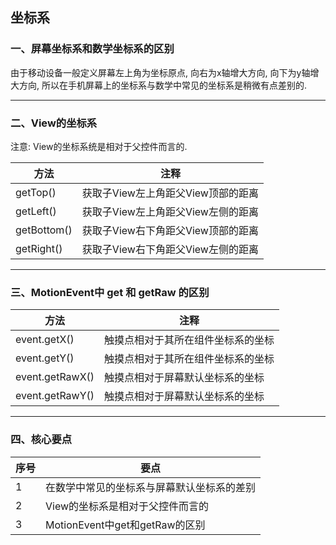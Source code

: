 ## 坐标系

### 一、屏幕坐标系和数学坐标系的区别
由于移动设备一般定义屏幕左上角为坐标原点, 向右为x轴增大方向, 向下为y轴增大方向, 所以在手机屏幕上的坐标系与数学中常见的坐标系是稍微有点差别的.

----

### 二、View的坐标系
注意: View的坐标系统是相对于父控件而言的.

|   方法   |   注释  |
|----------|---------|
| getTop() | 获取子View左上角距父View顶部的距离 |
| getLeft() | 获取子View左上角距父View左侧的距离 |
| getBottom() | 获取子View右下角距父View顶部的距离 |
| getRight() | 获取子View右下角距父View左侧的距离 |

-----

### 三、MotionEvent中 get 和 getRaw 的区别

|   方法   |   注释  |
|----------|---------|
| event.getX() | 触摸点相对于其所在组件坐标系的坐标 |
| event.getY() | 触摸点相对于其所在组件坐标系的坐标 |
| event.getRawX() | 触摸点相对于屏幕默认坐标系的坐标 |
| event.getRawY()| 触摸点相对于屏幕默认坐标系的坐标 |

------

### 四、核心要点

|   序号   |   要点  |
|----------|---------|
| 1 | 在数学中常见的坐标系与屏幕默认坐标系的差别 |
| 2 | View的坐标系是相对于父控件而言的 |
| 3 | MotionEvent中get和getRaw的区别 |


